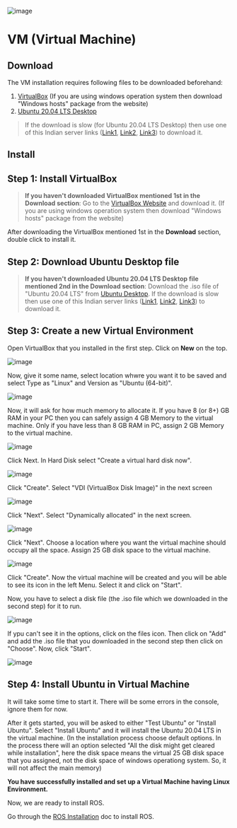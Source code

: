 ![image](../images/TL_Header.png)

# **VM (Virtual Machine)**

## **Download**
The VM installation requires following files to be downloaded beforehand: <br>
1. [VirtualBox](https://www.virtualbox.org/wiki/Downloads) (If you are using windows operation system then download "Windows hosts" package from the website)
2. [Ubuntu 20.04 LTS Desktop](https://ubuntu.com/download/desktop) 
> If the download is slow (for Ubuntu 20.04 LTS Desktop) then use one of this Indian server links ([Link1](https://ubuntu-releases.hbcse.tifr.res.in/ubuntu-releases/focal/ubuntu-20.04.2.0-desktop-amd64.iso), [Link2](https://mirrors.piconets.webwerks.in/ubuntu-mirror/ubuntu-releases/20.04/ubuntu-20.04.2.0-desktop-amd64.iso), [Link3](http://ubuntu-releases.mirrors.estointernet.in/focal/ubuntu-20.04.2.0-desktop-amd64.iso)) to download it.

## **Install**

## **Step 1: Install VirtualBox**

> **If you haven't downloaded VirtualBox mentioned 1st in the Download section**: Go to the [VirtualBox Website](https://www.virtualbox.org/wiki/Downloads) and download it. (If you are using windows operation system then download "Windows hosts" package from the website)

After downloading the VirtualBox mentioned 1st in the **Download** section, double click to install it.

## **Step 2: Download Ubuntu Desktop file**

> **If you haven't downloaded Ubuntu 20.04 LTS Desktop file mentioned 2nd in the Download section**: Download the .iso file of "Ubuntu 20.04 LTS" from [Ubuntu Desktop](https://ubuntu.com/download/desktop). 
> If the download is slow then use one of this Indian server links ([Link1](https://ubuntu-releases.hbcse.tifr.res.in/ubuntu-releases/focal/ubuntu-20.04.2.0-desktop-amd64.iso), [Link2](https://mirrors.piconets.webwerks.in/ubuntu-mirror/ubuntu-releases/20.04/ubuntu-20.04.2.0-desktop-amd64.iso), [Link3](http://ubuntu-releases.mirrors.estointernet.in/focal/ubuntu-20.04.2.0-desktop-amd64.iso)) to download it.

## **Step 3: Create a new Virtual Environment**

Open VirtualBox that you installed in the first step. Click on **New** on the top.

![image](../images/vm1.PNG)

Now, give it some name, select location whwre you want it to be saved and select Type as "Linux" and Version as "Ubuntu (64-bit)".

![image](../images/vm2.PNG)

Now, it will ask for how much memory to allocate it. If you have 8 (or 8+) GB RAM in your PC then you can safely assign 4 GB Memory to the virtual machine. Only if you have less than 8 GB RAM in PC, assign 2 GB Memory to the virtual machine.

![image](../images/vm3.PNG)

Click Next. In Hard Disk select "Create a virtual hard disk now".

![image](../images/vm4.PNG)

Click "Create". Select "VDI (VirtualBox Disk Image)" in the next screen

![image](../images/vm5.PNG)

Click "Next". Select "Dynamically allocated" in the next screen.

![image](../images/vm6.PNG)

Click "Next". Choose a location where you want the virtual machine should occupy all the space. Assign 25 GB disk space to the virtual machine.

![image](../images/vm7.PNG)

Click "Create". Now the virtual machine will be created and you will be able to see its icon in the left Menu. Select it and click on "Start".

Now, you have to select a disk file (the .iso file which we downloaded in the second step) for it to run.

![image](../images/vm8.PNG)

If ypu can't see it in the options, click on the files icon. Then click on "Add" and add the .iso file that you downloaded in the second step then click on "Choose". Now, click "Start".

![image](../images/vm9.PNG)

## **Step 4: Install Ubuntu in Virtual Machine**

It will take some time to start it. There will be some errors in the console, ignore them for now.

After it gets started, you will be asked to either "Test Ubuntu" or "Install Ubuntu". Select "Install Ubuntu" and it will install the Ubuntu 20.04 LTS in the virtual machine. (In the installation process choose default options. In the process there will an option selected "All the disk might get cleared while installation", here the disk space means the virtual 25 GB disk space that you assigned, not the disk space of windows operationg system. So, it will not affect the main memory)

**You have successfully installed and set up a Virtual Machine having Linux Environment.**

Now, we are ready to install ROS.

Go through the [ROS Installation](ROS.md) doc to install ROS.